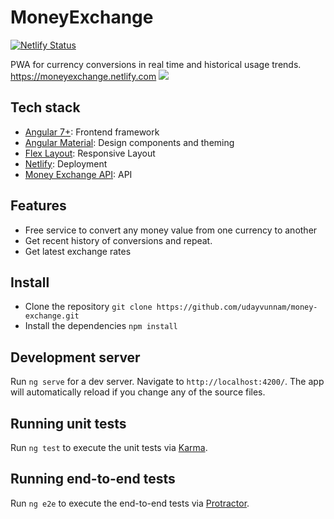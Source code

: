 # MoneyExchange

[![Netlify Status](https://api.netlify.com/api/v1/badges/2977f93f-8880-475e-b152-eb618a343cc8/deploy-status)](https://app.netlify.com/sites/moneyexchange/deploys)

PWA for currency conversions in real time and historical usage trends.
https://moneyexchange.netlify.com
![](https://user-images.githubusercontent.com/20707504/66694160-49f93e00-ecce-11e9-8185-c29942948119.gif)

## Tech stack

- [Angular 7+](https://angular.io): Frontend framework
- [Angular Material](https://material.angular.io/): Design components and theming
- [Flex Layout](https://github.com/angular/flex-layout/wiki): Responsive Layout
- [Netlify](https://www.netlify.com/): Deployment
- [Money Exchange API](https://api-moneyexchange.herokuapp.com/v1): API

## Features

- Free service to convert any money value from one currency to another
- Get recent history of conversions and repeat.
- Get latest exchange rates

## Install

- Clone the repository `git clone https://github.com/udayvunnam/money-exchange.git`
- Install the dependencies `npm install`

## Development server

Run `ng serve` for a dev server. Navigate to `http://localhost:4200/`. The app will automatically reload if you change any of the source files.

## Running unit tests

Run `ng test` to execute the unit tests via [Karma](https://karma-runner.github.io).

## Running end-to-end tests

Run `ng e2e` to execute the end-to-end tests via [Protractor](http://www.protractortest.org/).
